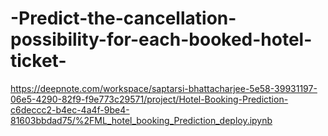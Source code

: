 # -Predict-the-cancellation-possibility-for-each-booked-hotel-ticket-
https://deepnote.com/workspace/saptarsi-bhattacharjee-5e58-39931197-06e5-4290-82f9-f9e773c29571/project/Hotel-Booking-Prediction-c6deccc2-b4ec-4a4f-9be4-81603bbdad75/%2FML_hotel_booking_Prediction_deploy.ipynb
